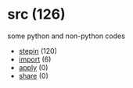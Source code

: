 # src (126)
some python and non-python codes

+ [stepin](stepin/README.md) (120)
+ [import](import/README.md) (6)
+ [apply](apply/README.md) (0)
+ [share](share/README.md) (0)
